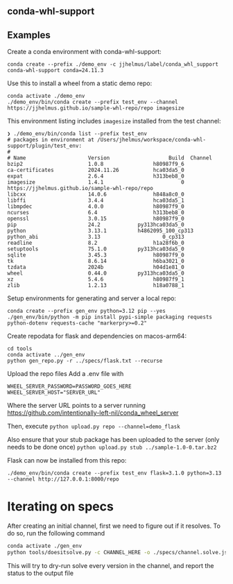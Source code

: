 ## conda-whl-support

## Examples

Create a conda environment with conda-whl-support:

```
conda create --prefix ./demo_env -c jjhelmus/label/conda_whl_support conda-whl-support conda=24.11.3
```

Use this to install a wheel from a static demo repo:

```
conda activate ./demo_env
./demo_env/bin/conda create --prefix test_env --channel https://jjhelmus.github.io/sample-whl-repo/repo imagesize
```

This environment listing includes `imagesize` installed from the test channel:

```
❯ ./demo_env/bin/conda list --prefix test_env
# packages in environment at /Users/jhelmus/workspace/conda-whl-support/plugin/test_env:
#
# Name                    Version                   Build  Channel
bzip2                     1.0.8                h80987f9_6
ca-certificates           2024.11.26           hca03da5_0
expat                     2.6.4                h313beb8_0
imagesize                 1.4.1                         0    https://jjhelmus.github.io/sample-whl-repo/repo
libcxx                    14.0.6               h848a8c0_0
libffi                    3.4.4                hca03da5_1
libmpdec                  4.0.0                h80987f9_0
ncurses                   6.4                  h313beb8_0
openssl                   3.0.15               h80987f9_0
pip                       24.2            py313hca03da5_0
python                    3.13.1          h4862095_100_cp313
python_abi                3.13                    0_cp313
readline                  8.2                  h1a28f6b_0
setuptools                75.1.0          py313hca03da5_0
sqlite                    3.45.3               h80987f9_0
tk                        8.6.14               h6ba3021_0
tzdata                    2024b                h04d1e81_0
wheel                     0.44.0          py313hca03da5_0
xz                        5.4.6                h80987f9_1
zlib                      1.2.13               h18a0788_1
```

Setup environments for generating and server a local repo:

```
conda create --prefix gen_env python=3.12 pip --yes
./gen_env/bin/python -m pip install pypi-simple packaging requests python-dotenv requests-cache "markerpry>=0.2"

```

Create repodata for flask and dependencies on macos-arm64:

```
cd tools
conda activate ../gen_env
python gen_repo.py -r ../specs/flask.txt --recurse
```

Upload the repo files
Add a .env file with

```
WHEEL_SERVER_PASSWORD=PASSWORD_GOES_HERE
WHEEL_SERVER_HOST="SERVER_URL"
```

Where the server URL points to a server running https://github.com/intentionally-left-nil/conda_wheel_server

Then, execute
`python upload.py repo --channel=demo_flask`

Also ensure that your stub package has been uploaded to the server (only needs to be done once)
`python upload.py stub ../sample-1.0-0.tar.bz2`

Flask can now be installed from this repo:

```
./demo_env/bin/conda create --prefix test_env flask=3.1.0 python=3.13 --channel http://127.0.0.1:8000/repo
```

# Iterating on specs

After creating an initial channel, first we need to figure out if it resolves.
To do so, run the following command

```sh
conda activate ./gen_env
python tools/doesitsolve.py -c CHANNEL_HERE -o ./specs/channel.solve.json
```

This will try to dry-run solve every version in the channel, and report the status to the output file
